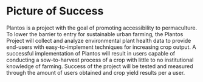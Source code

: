 # Picture of Success
Plantos is a project with the goal of promoting accessibility to permaculture. To lower the barrier to entry for sustainable urban farming, the Plantos Project will collect and analyze environmental plant health data to provide end-users with easy-to-implement techniques for increasing crop output. A successful implementation of Plantos will result in users capable of conducting a sow-to-harvest process of a crop with little to no institutional knowledge of farming. Success of the project will be tested and measured through the amount of users obtained and crop yield results per a user.
